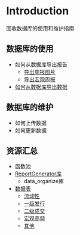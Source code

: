 # Introduction

固收数据库的使用和维护指南

## 数据库的使用

* 如何从数据库导出报告
  * [导出周报图片](docs/方法-周报.md)
  * [导出宏观周报](docs/方法-宏观周报导出.md)
* [如何从数据库导出数据](docs/方法-从数据库导出数据.md)

## 数据库的维护
* 如何上传数据
* 如何更新数据

## 资源汇总

* 函数池
* [ReportGenerator库](docs/函数池-ReportGenerator.md)
  * data_organize库
* [数据表](docs/数据表信息.md)
  * [流动性](docs/数据表-流动性.md)
  * [一级发行](docs/数据表-一级市场.md)
  * [二级成交](docs/数据表-二级市场.md)
  * [宏观高频](docs/数据表-宏观高频.md)
  * [其他](docs/数据表-数据表信息.md)